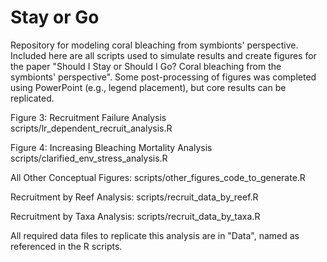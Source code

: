# Stay or Go
Repository for modeling coral bleaching from symbionts' perspective.
Included here are all scripts used to simulate results and create figures 
for the paper "Should I Stay or Should I Go? Coral bleaching from the symbionts' perspective". Some post-processing of figures 
was completed using PowerPoint (e.g., legend placement), but core results 
can be replicated.  


Figure 3: Recruitment Failure Analysis
scripts/lr_dependent_recruit_analysis.R 

Figure 4: Increasing Bleaching Mortality Analysis
scripts/clarified_env_stress_analysis.R

All Other Conceptual Figures:
scripts/other_figures_code_to_generate.R

Recruitment by Reef Analysis:
scripts/recruit_data_by_reef.R

Recruitment by Taxa Analysis:
scripts/recruit_data_by_taxa.R

All required data files to replicate this analysis are in "Data", named as 
referenced in the R scripts. 
